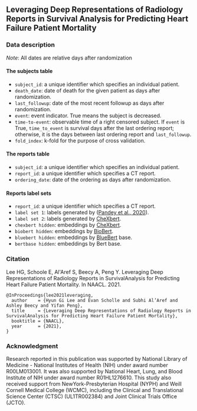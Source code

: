 ## Leveraging Deep Representations of Radiology Reports in Survival Analysis for Predicting Heart Failure Patient Mortality

### Data description

*Note*: All dates are relative days after randomization

#### The subjects table

* `subject_id`: a unique identifier which specifies an individual patient.
* `death_date`: date of death for the given patient as days after randomization.
* `last_followup`: date of the most recent followup as days after randomization.
* `event`: event indicator. True means the subject is decreased.
* `time-to-event`: observable time of a right censored subject. If `event` is True, `time_to_event` is survival days after the last ordering report; otherwise, it is the days between last ordering report and `last_followup`.
* `fold_index`: k-fold for the purpose of cross validation.

#### The reports table

* `subject_id`: a unique identifier which specifies an individual patient.
* `report_id`: a unique identifier which specifies a CT report.
* `ordering_date`: date of the ordering as days after randomization.

#### Reports label sets

* `report_id`: a unique identifier which specifies a CT report.
* `label set 1`: labels generated by ([Pandey et al., 2020]( https://doi.org/10.1371/journal.pone.0236827)).
* `label set 2`: labels generated by [CheXbert](https://github.com/stanfordmlgroup/CheXbert).
* `chexbert hidden`: embeddings by [CheXbert](https://github.com/stanfordmlgroup/CheXbert).
* `biobert hidden`: embeddings by [BioBert](https://github.com/dmis-lab/biobert).
* `bluebert hidden`: embeddings by [BlueBert](https://github.com/ncbi-nlp/bluebert) base.
* `bertbase hidden`: embeddings by Bert base.

### Citation

Lee HG, Schoole E, Al'Aref S, Beecy A, Peng Y. Leveraging Deep Representations of Radiology Reports in SurvivalAnalysis for Predicting Heart Failure Patient Mortality. In NAACL. 2021.

```
@InProceedings{lee2021leveraging,
  author    = {Hyun Gi Lee and Evan Scholle and Subhi Al’Aref and Ashley Beecy and Yifan Peng},
  title     = {Leveraging Deep Representations of Radiology Reports in SurvivalAnalysis for Predicting Heart Failure Patient Mortality},
  booktitle = {NAACL},
  year      = {2021},
}
```


### Acknowledgment

Research reported in this publication was supported by National Library of Medicine - National Institutes of Health (NIH) under award number R00LM013001. It was also supported by National Heart, Lung, and Blood Institute of NIH under award number R01HL1276610. 
This study also received support from NewYork-Presbyterian Hospital (NYPH) and Weill Cornell Medical College (WCMC), including the Clinical and Translational Science Center (CTSC) (UL1TR002384) and Joint Clinical Trials Office (JCTO).
